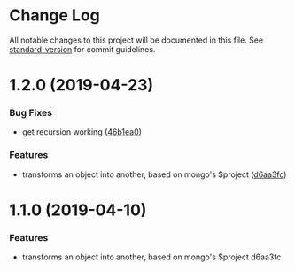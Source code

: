 # Change Log

All notable changes to this project will be documented in this file. See [standard-version](https://github.com/conventional-changelog/standard-version) for commit guidelines.

<a name="1.2.0"></a>
# 1.2.0 (2019-04-23)


### Bug Fixes

* get recursion working ([46b1ea0](https://github.com/kasthor/lodash.project/commit/46b1ea0))


### Features

* transforms an object into another, based on mongo's $project ([d6aa3fc](https://github.com/kasthor/lodash.project/commit/d6aa3fc))



<a name="1.1.0"></a>
# 1.1.0 (2019-04-10)


### Features

* transforms an object into another, based on mongo's $project d6aa3fc
